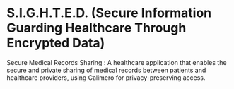 # S.I.G.H.T.E.D. (Secure Information Guarding Healthcare Through Encrypted Data)

Secure Medical Records Sharing : A healthcare application that enables the secure and private sharing of medical records between patients and healthcare providers, using Calimero for privacy-preserving access.




